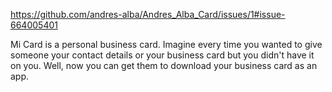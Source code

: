 https://github.com/andres-alba/Andres_Alba_Card/issues/1#issue-664005401

Mi Card is a personal business card. Imagine every time you wanted to give someone your contact details or your business card but you didn't have it on you. Well, now you can get them to download your business card as an app.


